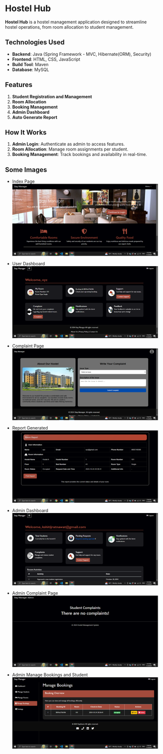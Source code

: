 # Hostel Hub

**Hostel Hub** is a hostel management application designed to streamline hostel operations, from room allocation to student management.

## Technologies Used
- **Backend**: Java (Spring Framework - MVC, Hibernate(ORM), Security)
- **Frontend**: HTML, CSS, JavaScript
- **Build Tool**: Maven
- **Database**: MySQL

## Features
1. **Student Registration and Management**
2. **Room Allocation**
3. **Booking Management**
4. **Admin Dashboard**
5. **Auto Generate Report**

## How It Works
1. **Admin Login**: Authenticate as admin to access features.
2. **Room Allocation**: Manage room assignments per student.
3. **Booking Management**: Track bookings and availability in real-time.

## Some Images
- Index Page
![Index Page](https://github.com/kshitijrat/Hostel_Hub/blob/main/screenshots/Screenshot%20(98).png)

- User Dashboard
![User Dashboard](https://github.com/kshitijrat/Hostel_Hub/blob/main/screenshots/Screenshot%20(99).png)

- Complaint Page
![Complaint Page](https://github.com/kshitijrat/Hostel_Hub/blob/main/screenshots/Screenshot%20(100).png)

- Report Generated
![Report](https://github.com/kshitijrat/Hostel_Hub/blob/main/screenshots/Screenshot%20(102).png)

- Admin Dashboard
![Admin Dashboard](https://github.com/kshitijrat/Hostel_Hub/blob/main/screenshots/Screenshot%20(103).png)

- Admin Complaint Page
![Admin Complaint](https://github.com/kshitijrat/Hostel_Hub/blob/main/screenshots/Screenshot%20(104).png)

- Admin Manage Bookings and Student
![Manage Bookings and Student](https://github.com/kshitijrat/Hostel_Hub/blob/main/screenshots/Screenshot%20(107).png)
